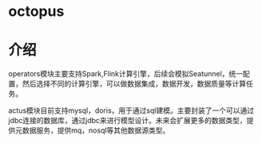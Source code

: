 # octopus

# 介绍

operators模块主要支持Spark,Flink计算引擎，后续会模拟Seatunnel，统一配置，然后选择不同的计算引擎，可以做数据集成，数据开发，数据质量等计算任务。

actus模块目前支持mysql，doris，用于通过sql建模。主要封装了一个可以通过jdbc连接的数据库，通过jdbc来进行模型设计。未来会扩展更多的数据类型，提供元数据服务，提供mq，nosql等其他数据源类型。